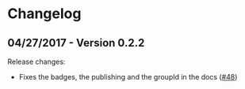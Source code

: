 # Changelog

## 04/27/2017 - Version 0.2.2

Release changes:

* Fixes the badges, the publishing and the groupId in the docs ([#48](https://github.com/47deg/scalacheck-toolbox/pull/48))